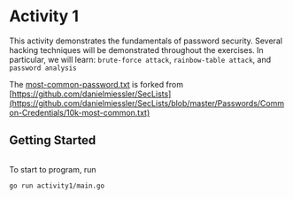 # Activity 1

This activity demonstrates the fundamentals of password security. Several hacking techniques will be demonstrated throughout the exercises. In particular, we will learn: `brute-force attack`, `rainbow-table attack`, and `password analysis`

The [most-common-password.txt](./most-common-password.txt) is forked from [https://github.com/danielmiessler/SecLists](https://github.com/danielmiessler/SecLists/blob/master/Passwords/Common-Credentials/10k-most-common.txt)

## Getting Started

```bash

```

To start to program, run

```bash
go run activity1/main.go
```
